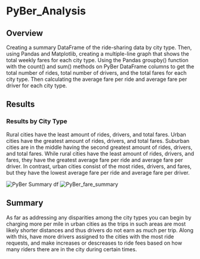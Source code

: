 # PyBer_Analysis
## Overview
Creating a summary DataFrame of the ride-sharing data by city type. Then, using Pandas and Matplotlib, creating a multiple-line graph that shows the total weekly fares for each city type. Using the Pandas groupby() function with the count() and sum() methods on PyBer DataFrame columns to get the total number of rides, total number of drivers, and the total fares for each city type. Then calculating the average fare per ride and average fare per driver for each city type.
## Results
### Results by City Type
Rural cities have the least amount of rides, drivers, and total fares.
Urban cities have the greatest amount of rides, drivers, and total fares.
Suburban cities are in the middle having the second greatest amount of rides, drivers, and total fares.
While rural cities have the least amount of rides, drivers, and fares, they have the greatest average fare per ride and average fare per driver.
In contrast, urban cities consist of the most rides, drivers, and fares, but they have the lowest average fare per ride and average fare per driver.

![PyBer Summary df](https://user-images.githubusercontent.com/89167956/135789552-a67dcc4d-c8d7-4f22-a0b1-2a843efd943f.PNG)
![PyBer_fare_summary](https://user-images.githubusercontent.com/89167956/135789644-e0edce7c-162b-4112-93a0-bf2239e7ce8f.png)

## Summary
As far as addressing any disparities among the city types you can begin by charging more per mile in urban cities as the trips in such areas are most likely shorter distances and thus drivers do not earn as much per trip. Along with this, have more drivers assigned to the cities with the most ride requests, and make increases or descreases to ride fees based on how many riders there are in the city during certain times.
